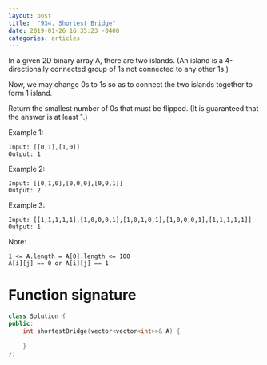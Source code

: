```yaml
---
layout: post
title:  "934. Shortest Bridge"
date: 2019-01-26 16:35:23 -0400
categories: articles
---
```

In a given 2D binary array A, there are two islands.  (An island is a 4-directionally connected group of 1s not connected to any other 1s.)

Now, we may change 0s to 1s so as to connect the two islands together to form 1 island.

Return the smallest number of 0s that must be flipped.  (It is guaranteed that the answer is at least 1.)

 

Example 1:
```
Input: [[0,1],[1,0]]
Output: 1
```
Example 2:
```
Input: [[0,1,0],[0,0,0],[0,0,1]]
Output: 2
```
Example 3:
```
Input: [[1,1,1,1,1],[1,0,0,0,1],[1,0,1,0,1],[1,0,0,0,1],[1,1,1,1,1]]
Output: 1
```

Note:
```
1 <= A.length = A[0].length <= 100
A[i][j] == 0 or A[i][j] == 1
```
# Function signature
```c++
class Solution {
public:
    int shortestBridge(vector<vector<int>>& A) {
        
    }
};
```